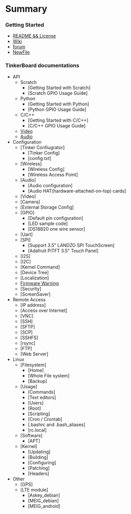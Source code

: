 # Summary

### Getting Started

* [README && License](README.md)
* [Wiki](https://tinkerboarding.co.uk/wiki/index.php?title=Main_Page)
* [forum](https://tinkerboarding.co.uk/forum/index.php)
* [NewFile](NewFile.md)

### TinkerBoard documentations

* API
    * Scratch
        * [Getting Started with Scratch]
        * [Scratch GPIO Usage Guide]
    * Python
        * [Getting Started with Python]
        * [Python GPIO Usage Guide]
    * C/C++
        * [Getting Started with C/C++]
        * [C/C++ GPIO Usage Guide]
    * [Video](usage/video/README.md)
    * [Audio](usage/audio/README.md)
* Configuration
    * [Tinker Confiugrator]
        * [Tinker Config]
        * [config.txt]
    * [Wireless]
        * [Wireless Config]
        * [Wireless Access Point]
    * [Audio]
        * [Audio configuration]
        * [Audio HAT(hardware-attached-on-top) cards]
    * [Video]
    * [Camera]
    * [External Storage Config]
    * [GPIO]
        * [Default pin configuration]
        * [LED sample code]
        * [DS18B20 one wire sensor]
    * [Uart]
    * [SPI]
        * [Support 3.5" LANDZO SPI TouchScreen]
        * [Adafruit PiTFT 3.5" Touch Panel]
    * [I2S]
    * [I2C]
    * [Kernel Command]
    * [Device Tree]
    * [Localization]
    * [Firmware Warning](Configuration/warning-icons.md)
    * [Security]
    * [ScreenSaver]
* Remote Access
    * [IP address]
    * [Access over Internet]
    * [VNC]
    * [SSH]
    * [SFTP]
    * [SCP]
    * [SSHFS]
    * [rsync]
    * [FTP]
    * [Web Server]
* Linux
    * [Filesystem]
        * [Home]
        * [Whole File system]
        * [Backup]
    * [Usage]
        * [Commands]
        * [Text editors]
        * [Users]
        * [Root]
        * [Scripting]
        * [Cron / Crontab]
        * [.bashrc and .bash_aliases]
        * [rc.local]
    * [Software]
        * [APT]
    * [Kernel]
        * [Updating]
        * [Building]
        * [Configuring]
        * [Patching]
        * [Headers]
* Other
    * [GPS]
    * [LTE module]
        * [Askey_debian]
        * [MEIG_debian]
        * [MEIG_android]

